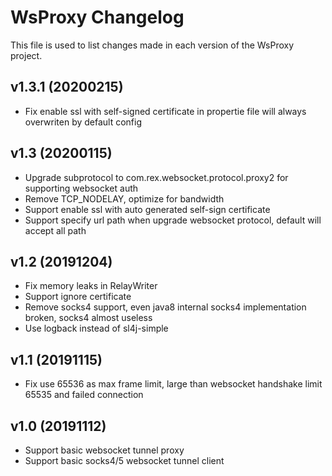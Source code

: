 # WsProxy Changelog

This file is used to list changes made in each version of the WsProxy project.

## v1.3.1 (20200215)

- Fix enable ssl with self-signed certificate in propertie file will always overwriten by default config

## v1.3 (20200115)

- Upgrade subprotocol to com.rex.websocket.protocol.proxy2 for supporting websocket auth
- Remove TCP_NODELAY, optimize for bandwidth
- Support enable ssl with auto generated self-sign certificate
- Support specify url path when upgrade websocket protocol, default will accept all path

## v1.2 (20191204)

- Fix memory leaks in RelayWriter
- Support ignore certificate
- Remove socks4 support, even java8 internal socks4 implementation broken, socks4 almost useless
- Use logback instead of sl4j-simple

## v1.1 (20191115)

- Fix use 65536 as max frame limit, large than websocket handshake limit 65535 and failed connection

## v1.0 (20191112)

- Support basic websocket tunnel proxy
- Support basic socks4/5 websocket tunnel client

